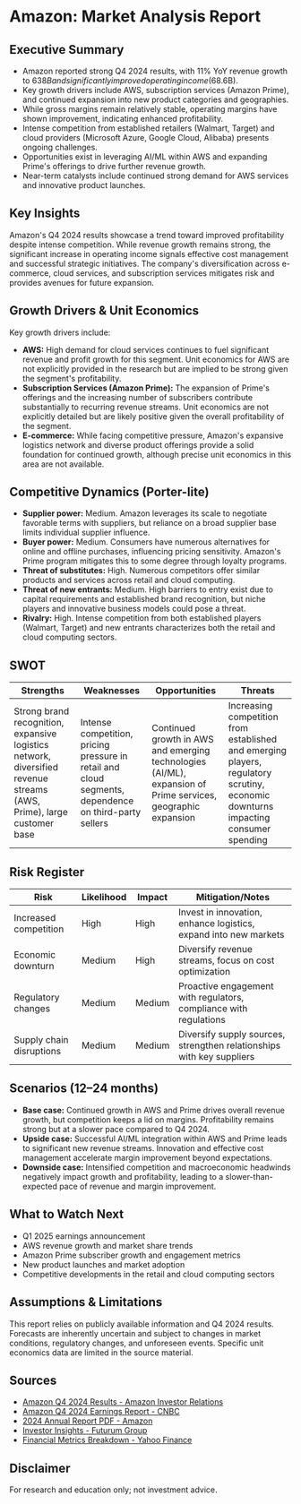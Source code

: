 # Amazon: Market Analysis Report

## Executive Summary

- Amazon reported strong Q4 2024 results, with 11% YoY revenue growth to $638B and significantly improved operating income ($68.6B).
- Key growth drivers include AWS, subscription services (Amazon Prime), and continued expansion into new product categories and geographies.
- While gross margins remain relatively stable, operating margins have shown improvement, indicating enhanced profitability.  
- Intense competition from established retailers (Walmart, Target) and cloud providers (Microsoft Azure, Google Cloud, Alibaba) presents ongoing challenges.
-  Opportunities exist in leveraging AI/ML within AWS and expanding Prime's offerings to drive further revenue growth.
- Near-term catalysts include continued strong demand for AWS services and innovative product launches.


## Key Insights

Amazon's Q4 2024 results showcase a trend toward improved profitability despite intense competition. While revenue growth remains strong, the significant increase in operating income signals effective cost management and successful strategic initiatives.  The company's diversification across e-commerce, cloud services, and subscription services mitigates risk and provides avenues for future expansion.

## Growth Drivers & Unit Economics

Key growth drivers include:

* **AWS:**  High demand for cloud services continues to fuel significant revenue and profit growth for this segment. Unit economics for AWS are not explicitly provided in the research but are implied to be strong given the segment's profitability.
* **Subscription Services (Amazon Prime):**  The expansion of Prime's offerings and the increasing number of subscribers contribute substantially to recurring revenue streams.  Unit economics are not explicitly detailed but are likely positive given the overall profitability of the segment.
* **E-commerce:** While facing competitive pressure, Amazon's expansive logistics network and diverse product offerings provide a solid foundation for continued growth, although precise unit economics in this area are not available.


## Competitive Dynamics (Porter-lite)

- **Supplier power:** Medium. Amazon leverages its scale to negotiate favorable terms with suppliers, but reliance on a broad supplier base limits individual supplier influence.
- **Buyer power:** Medium. Consumers have numerous alternatives for online and offline purchases, influencing pricing sensitivity.  Amazon's Prime program mitigates this to some degree through loyalty programs.
- **Threat of substitutes:** High.  Numerous competitors offer similar products and services across retail and cloud computing.
- **Threat of new entrants:** Medium.  High barriers to entry exist due to capital requirements and established brand recognition, but niche players and innovative business models could pose a threat.
- **Rivalry:** High.  Intense competition from both established players (Walmart, Target) and new entrants characterizes both the retail and cloud computing sectors.


## SWOT

| Strengths | Weaknesses | Opportunities | Threats |
|---|---|---|---|
| Strong brand recognition, expansive logistics network, diversified revenue streams (AWS, Prime), large customer base | Intense competition, pricing pressure in retail and cloud segments, dependence on third-party sellers | Continued growth in AWS and emerging technologies (AI/ML), expansion of Prime services, geographic expansion | Increasing competition from established and emerging players, regulatory scrutiny, economic downturns impacting consumer spending |


## Risk Register

| Risk | Likelihood | Impact | Mitigation/Notes |
|---|---|---|---|
| Increased competition | High | High | Invest in innovation, enhance logistics, expand into new markets |
| Economic downturn | Medium | High | Diversify revenue streams, focus on cost optimization |
| Regulatory changes | Medium | Medium | Proactive engagement with regulators, compliance with regulations |
| Supply chain disruptions | Medium | Medium | Diversify supply sources, strengthen relationships with key suppliers |


## Scenarios (12–24 months)

- **Base case:** Continued growth in AWS and Prime drives overall revenue growth, but competition keeps a lid on margins.  Profitability remains strong but at a slower pace compared to Q4 2024.
- **Upside case:**  Successful AI/ML integration within AWS and Prime leads to significant new revenue streams. Innovation and effective cost management accelerate margin improvement beyond expectations.
- **Downside case:**  Intensified competition and macroeconomic headwinds negatively impact growth and profitability, leading to a slower-than-expected pace of revenue and margin improvement.


## What to Watch Next

- Q1 2025 earnings announcement
- AWS revenue growth and market share trends
- Amazon Prime subscriber growth and engagement metrics
- New product launches and market adoption
- Competitive developments in the retail and cloud computing sectors

## Assumptions & Limitations

This report relies on publicly available information and Q4 2024 results.  Forecasts are inherently uncertain and subject to changes in market conditions, regulatory changes, and unforeseen events.  Specific unit economics data are limited in the source material.

## Sources

- [Amazon Q4 2024 Results - Amazon Investor Relations](https://ir.aboutamazon.com/news-release/news-release-details/2025/Amazon-com-Announces-Fourth-Quarter-Results/default.aspx)
- [Amazon Q4 2024 Earnings Report - CNBC](https://www.cnbc.com/2025/02/06/amazon-amzn-q4-earnings-report-2024.html)
- [2024 Annual Report PDF - Amazon](https://s2.q4cdn.com/299287126/files/doc_financials/2025/ar/Amazon-2024-Annual-Report.pdf)
- [Investor Insights - Futurum Group](https://futurumgroup.com/insights/amazon-q4-2024-results-record-operating-income-aws-growth/)
- [Financial Metrics Breakdown - Yahoo Finance](https://finance.yahoo.com/news/amazon-amzn-q4-earnings-taking-223005111.html)

## Disclaimer

For research and education only; not investment advice.